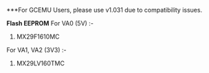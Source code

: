 ***For GCEMU Users, please use v1.031 due to compatibility issues.

**Flash EEPROM**
For VA0 (5V) :-
1. MX29F1610MC 

For VA1, VA2 (3V3) :-
1. MX29LV160TMC
